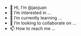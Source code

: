 - 👋 Hi, I’m @jaojuan
- 👀 I’m interested in ...
- 🌱 I’m currently learning ...
- 💞️ I’m looking to collaborate on ...
- 📫 How to reach me ...

<!---
jaojuan/jaojuan is a ✨ special ✨ repository because its `README.md` (this file) appears on your GitHub profile.
You can click the Preview link to take a look at your changes.
--->
